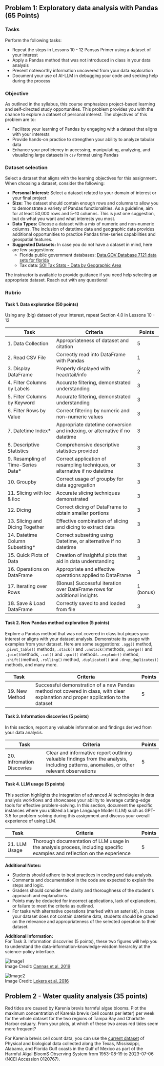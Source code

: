 ## Problem 1: Exploratory data analysis with Pandas (65 Points)

### Tasks
Perform the following tasks:
- Repeat the steps in Lessons 10 - 12 Pansas Primer using a dataset of your interest
- Apply a Pandas method that was not introduced in class in your data analysis
- Present noteworthy information uncovered from your data exploration
- Document your use of AI-LLM in debugging your code and seeking help during the process
 
### Objective
As outlined in the syllabus, this course emphasizes project-based learning and self-directed study opportunities. This problem provides you with the chance to explore a dataset of personal interest. The objectives of this problem are to:
- Facilitate your learning of Pandas by engaging with a dataset that aligns with your interests
- Provide hands-on practice to strengthen your ability to analyze tabular data
- Enhance your proficiency in accessing, manipulating, analyzing, and visualizing large datasets in `csv` format using Pandas

### Dataset selection
Select a dataset that aligns with the learning objectives for this assignment. When choosing a dataset, consider the following:
- **Personal Interest:** Select a dataset related to your domain of interest or your final project 
- **Size:** The dataset should contain enough rows and columns to allow you to demonstrate a variety of Pandas functionalities. As a guideline, aim for at least 50,000 rows and 5-10 columns. This is just one suggestion, but do what you want and what interests you most. 
- **Data Types:** Choose a dataset with a mix of numeric and non-numeric columns. The inclusion of datetime data and geographic data provides additional opportunities to practice Pandas time-series capabilities and geospatial features.
- **Suggested Datasets:** In case you do not have a dataset in mind, here are few suggestions: 
   - Florida public government databases: [Data.GOV   Database 7121 data sets for florida](https://catalog.data.gov/dataset/?q=florida+&sort=views_recent+desc&ext_location=&ext_bbox=&ext_prev_extent=&_vocab_category_all_limit=0)
   - Tax data: [SOI Tax Stats - Data by Geographic Area](https://www.irs.gov/statistics/soi-tax-stats-data-by-geographic-area)

The instructor is available to provide guidance if you need help selecting an appropriate dataset. Reach out with any questions!

### Rubric 
#### Task 1. Data exploration (50 points)
Using any (big) dataset of your interest, repeat Section 4.0 in Lessons 10 - 12 
<table>
    <thead>
        <tr>
            <th>Task</th>
            <th>Criteria</th>
            <th>Points</th>
        </tr>
    </thead>
    <tbody>
        <tr>
            <td>1. Data Collection</td>
            <td>Appropriateness of dataset and citation</td>
            <td>5</td>
        </tr>
        <tr>
            <td>2. Read CSV File</td>
            <td>Correctly read into DataFrame with Pandas</td>
            <td>1</td>
        </tr>
        <tr>
            <td>3. Display DataFrame</td>
            <td>Properly displayed with head/tail/info</td>
            <td>2</td>
        </tr>
        <tr>
            <td>4. Filter Columns by Labels</td>
            <td>Accurate filtering, demonstrated understanding</td>
            <td>3</td>
        </tr>
        <tr>
            <td>5. Filter Columns by Keyword</td>
            <td>Accurate filtering, demonstrated understanding</td>
            <td>3</td>
        </tr>
        <tr>
            <td>6. Filter Rows by Value</td>
            <td>Correct filtering by numeric and non-numeric values</td>
            <td>3</td>
        </tr>
        <tr>
            <td>7. Datetime Index*</td>
            <td>Appropriate datetime conversion and indexing, or alternative if no datetime</td>
            <td>3</td>
        </tr>
        <tr>
            <td>8. Descriptive Statistics</td>
            <td>Comprehensive descriptive statistics provided</td>
            <td>3</td>
        </tr>
        <tr>
            <td>9. Resampling of Time-Series Data*</td>
            <td>Correct application of resampling techniques, or alternative if no datetime</td>
            <td>3</td>
        </tr>
        <tr>
            <td>10. Groupby</td>
            <td>Correct usage of groupby for data aggregation</td>
            <td>3</td>
        </tr>
        <tr>
            <td>11. Slicing with loc & iloc</td>
            <td>Accurate slicing techniques demonstrated</td>
            <td>3</td>
        </tr>
        <tr>
            <td>12. Dicing</td>
            <td>Correct dicing of DataFrame to obtain smaller portions</td>
            <td>3</td>
        </tr>
        <tr>
            <td>13. Slicing and Dicing Together</td>
            <td>Effective combination of slicing and dicing to extract data</td>
            <td>3</td>
        </tr>
        <tr>
            <td>14. Datetime Column Subsetting*</td>
            <td>Correct subsetting using Datetime, or alternative if no datetime</td>
            <td>3</td>
        </tr>
        <tr>
            <td>15. Quick Plots of Data</td>
            <td>Creation of insightful plots that aid in data understanding</td>
            <td>3</td>
        </tr>
        <tr>
            <td>16. Operations on DataFrame</td>
            <td>Appropriate and effective operations applied to DataFrame</td>
            <td>3</td>
        </tr>
        <tr>
            <td>17. Iterating over Rows</td>
            <td>(Bonus) Successful iteration over DataFrame rows for additional insights</td>
            <td>1 (bonus)</td>
        </tr>
        <tr>
            <td>18. Save & Load DataFrame</td>
            <td>Correctly saved to and loaded from file</td>
            <td>3</td>
        </tr>
    </tbody>
</table>

#### Task 2. New Pandas method exploration (5 points)
Explore a Pandas method that was not covered in class but piques your interest or aligns with your dataset analysis. Demonstrate its usage with examples from your dataset. Here are some suggestions:  `.agg()` method, `.pivot_table()` methods, `.stack()` and `.unstack()`methods, `.merge()` and `.join()`methods, `.cut()` and `.qcut()` methods. `.explode()` method, `.shift()`method, `.rolling()` method, `.duplicated()` and `.drop_duplicates()` methods, and many more. 
<table>
    <thead>
        <tr>
            <th>Task</th>
            <th>Criteria</th>
            <th>Points</th>
        </tr>
    </thead>
    <tbody>
        <tr>
            <td>19. New Method</td>
            <td>Successful demonstration of a new Pandas method not covered in class, with clear explanation and proper application to the dataset</td>
            <td>5</td>
        </tr>
    </tbody>
</table>

#### Task 3. Information discovries (5 points)
In this section, report any valuable information and findings derived from your data analysis.
<table>
    <thead>
        <tr>
            <th>Task</th>
            <th>Criteria</th>
            <th>Points</th>
        </tr>
    </thead>
    <tbody>
        <tr>
            <td>20. Infromation Discovries</td>
            <td>Clear and informative report outlining valuable findings from the analysis, including patterns, anomalies, or other relevant observations</td>
            <td>5</td>
        </tr>
    </tbody>
</table>

#### Task 4. LLM usage (5 points)
This section highlights the integration of advanced AI technologies in data analysis workflows and showcases your ability to leverage cutting-edge tools for effective problem-solving. In this section, document the specific instances where you utilized a Large Language Model (LLM) such as GPT-3.5 for problem-solving during this assignment and discuss your overall experience of using LLM. 
<table>
    <thead>
        <tr>
            <th>Task</th>
            <th>Criteria</th>
            <th>Points</th>
        </tr>
    </thead>
    <tbody>
        <tr>
            <td>21. LLM Usage</td>
            <td>Thorough documentation of LLM usage in the analysis process, including specific examples and reflection on the experience</td>
            <td>5</td>
        </tr>
    </tbody>
</table>

**Additional Notes:**
- Students should adhere to best practices in coding and data analysis.
- Comments and documentation in the code are expected to explain the steps and logic.
- Graders should consider the clarity and thoroughness of the student's approach and explanations.
- Points may be deducted for incorrect applications, lack of explanations, or failure to meet the criteria as outlined.
- For tasks with alternative operations (marked with an asterisk), in case your dataset does not contain datetime data, students should be graded on the relevance and appropriateness of the selected operation to their dataset.

**Additional Information:**   
For Task 3. Information discovries (5 points), these two figures will help you to understand the data-information-knowledge-wisdom hierarchy at the science-policy interface. 
  
![Image1](https://blogger.googleusercontent.com/img/b/R29vZ2xl/AVvXsEio6V0Xfqp86y2Jvzbmi5p8EQFtGTZtt65jGMEysrnAhqX7d7taK5dwzB6-fLx3Rdmdqm4nkSuKU4uSzjTeneGFCC_G1MwQFu4NN1_OWDYkjLgFhZhcwod5rJfPtDOrfr_Z35h8HKf_eA8jbO6NdTpGLbvswpm1oJCVAL5YakduNO2CnEx5zd4S4hUY/s850/DKIW.JPG)   
Image Credit: [Cannas et al. 2019](https://doi.org/10.1093/af/vfz005)
  
![Image2](https://ars.els-cdn.com/content/image/1-s2.0-S1364815216304194-gr1_lrg.jpg)    
Image Credit: [Lokers et al. 2016](https://doi.org/10.1016/j.envsoft.2016.07.017)

  
## Problem 2 - Water quality analysis (35 points)

Red tides are caused by Karenia brevis harmful algae blooms. Plot the maximum concentration of Karenia brevis (cell counts per letter) per week for the whole dataset for the two regions of Tampa Bay and Charlotte Harbor estuary. From your plots, at which of these two areas red tides seem more frequent? 

For Karenia brevis cell count data, you can use the [current dataset](https://www.ncei.noaa.gov/access/metadata/landing-page/bin/iso?id=gov.noaa.nodc:0120767) of Physical and biological data collected along the Texas, Mississippi, Alabama, and Florida Gulf coasts in the Gulf of Mexico as part of the Harmful Algal BloomS Observing System from 1953-08-19 to 2023-07-06 (NCEI Accession 0120767).
